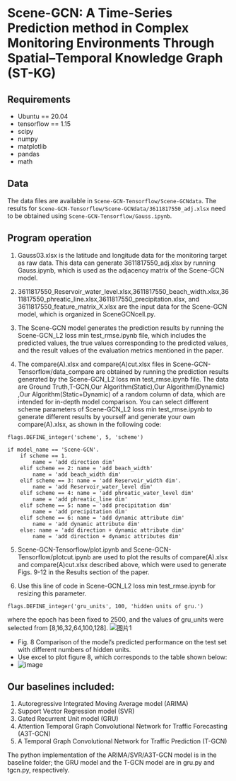 # Scene-GCN: A Time-Series Prediction method in Complex Monitoring Environments Through Spatial–Temporal Knowledge Graph (ST-KG)
## Requirements
- Ubuntu == 20.04
- tensorflow == 1.15
- scipy
- numpy
- matplotlib
- pandas
- math
## Data
The data files are available in `Scene-GCN-Tensorflow/Scene-GCNdata`. The results for `Scene-GCN-Tensorflow/Scene-GCNdata/3611817550_adj.xlsx` need to be obtained using `Scene-GCN-Tensorflow/Gauss.ipynb`.
## Program operation
1. Gauss03.xlsx is the latitude and longitude data for the monitoring target as raw data. This data can generate 3611817550_adj.xlsx by running Gauss.ipynb, which is used as the adjacency matrix of the Scene-GCN model.

2. 3611817550_Reservoir_water_level.xlsx,3611817550_beach_width.xlsx,3611817550_phreatic_line.xlsx,3611817550_precipitation.xlsx, and 3611817550_feature_matrix_X.xlsx are the input data for the Scene-GCN model, which is organized in SceneGCNcell.py.

3. The Scene-GCN model generates the prediction results by running the Scene-GCN_L2 loss min test_rmse.ipynb file, which includes the predicted values, the true values corresponding to the predicted values, and the result values of the evaluation metrics mentioned in the paper.

4. The compare(A).xlsx and compare(A)cut.xlsx files in Scene-GCN-Tensorflow/data_compare are obtained by running the prediction results generated by the Scene-GCN_L2 loss min test_rmse.ipynb file. The data are Ground Truth,T-GCN,Our Algorithm(Static),Our Algorithm(Dynamic) ,Our Algorithm(Static+Dynamic) of a random column of data, which are intended for in-depth model comparison.
You can select different scheme parameters of Scene-GCN_L2 loss min test_rmse.ipynb to generate different results by yourself and generate your own compare(A).xlsx, as shown in the following code:
```
flags.DEFINE_integer('scheme', 5, 'scheme')

if model_name == 'Scene-GCN'.
    if scheme == 1.
        name = 'add direction dim'
    elif scheme == 2: name = 'add beach_width'
        name = 'add beach_width dim'
    elif scheme == 3: name = 'add Reservoir_width dim'.
        name = 'add Reservoir_water_level dim'
    elif scheme == 4: name = 'add phreatic_water_level dim'
        name = 'add phreatic_line dim'
    elif scheme == 5: name = 'add precipitation dim'
        name = 'add precipitation dim'
    elif scheme == 6: name = 'add dynamic attribute dim'
        name = 'add dynamic attribute dim'
    else: name = 'add direction + dynamic attribute dim'
        name = 'add direction + dynamic attributes dim'
```
        
5. Scene-GCN-Tensorflow/plot.ipynb and Scene-GCN-Tensorflow/plotcut.ipynb are used to plot the results of compare(A).xlsx and compare(A)cut.xlsx described above, which were used to generate Figs. 9-12 in the Results section of the paper.

6. Use this line of code in Scene-GCN_L2 loss min test_rmse.ipynb for resizing this parameter. 
```
flags.DEFINE_integer('gru_units', 100, 'hidden units of gru.')
```
where the epoch has been fixed to 2500, and the values of gru_units were selected from [8,16,32,64,100,128].
![图片1](https://github.com/user-attachments/assets/490edc53-d75f-416b-89b3-931d00a941f0)
* Fig. 8 Comparison of the model’s predicted performance on the test set with different numbers of hidden units.
* Use excel to plot figure 8, which corresponds to the table shown below:
* ![image](https://github.com/user-attachments/assets/76e59359-2a5a-4c36-9f71-eb43c266c6e3)

## Our baselines included:
1. Autoregressive Integrated Moving Average model (ARIMA)
2. Support Vector Regression model (SVR)
3. Gated Recurrent Unit model (GRU)
4. Attention Temporal Graph Convolutional Network for Traffic Forecasting (A3T-GCN)
5. A Temporal Graph Convolutional Network for Traffic Prediction (T-GCN)

The python implementation of the ARIMA/SVR/A3T-GCN model is in the baseline folder; the GRU model and the T-GCN model are in gru.py and tgcn.py, respectively.

